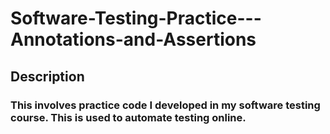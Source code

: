 # Software-Testing-Practice---Annotations-and-Assertions

## Description
### This involves practice code I developed in my software testing course. This is used to automate testing online.
